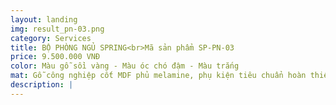 ```yaml
---
layout: landing
img: result_pn-03.png
category: Services
title: BỘ PHÒNG NGỦ SPRING<br>Mã sản phẩm SP-PN-03
price: 9.500.000 VNĐ
color: Màu gỗ sồi vàng - Màu óc chó đậm - Màu trắng
mat: Gỗ công nghiệp cốt MDF phủ melamine, phụ kiện tiêu chuẩn hoàn thiện theo thiết kế
description: |
---
```

